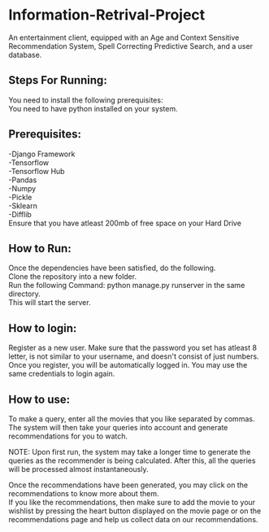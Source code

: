 # Information-Retrival-Project
An entertainment client, equipped with an Age and Context Sensitive Recommendation System, Spell Correcting Predictive Search, and a user database.

## Steps For Running:
You need to install the following prerequisites: <br>
You need to have python installed on your system.

## Prerequisites:
-Django Framework <br>
-Tensorflow <br>
-Tensorflow Hub <br>
-Pandas  <br>
-Numpy  <br>
-Pickle <br>
-Sklearn <br>
-Difflib <br>
Ensure that you have atleast 200mb of free space on your Hard Drive <br>

## How to Run:
Once the dependencies have been satisfied, do the following. <br>
Clone the repository into a new folder. <br>
Run the following Command: python manage.py runserver in the same directory. <br>
This will start the server. <br>

## How to login:
Register as a new user. Make sure that the password you set has atleast 8 letter, is not similar to your username, and doesn't consist of just numbers. <br>
Once you register, you will be automatically logged in. You may use the same credentials to login again. <br>

## How to use:
To make a query, enter all the movies that you like separated by commas. The system will then take your queries into account and generate recommendations for you to watch. <br>

NOTE: Upon first run, the system may take a longer time to generate the queries as the recommender is being calculated. After this, all the queries will be processed almost instantaneously. <br>

Once the recommendations have been generated, you may click on the recommendations to know more about them. <br>
If you like the recommendations, then make sure to add the movie to your wishlist by pressing the heart button displayed on the movie page or on the recommendations page and help us collect data on our recommendations. <br>

